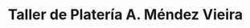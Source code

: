 ---
title: "Taller de Platería A. Méndez Vieira"
url: /tamames/taller-de-plateria-a-mendez-vieira/
shop: joyería
---